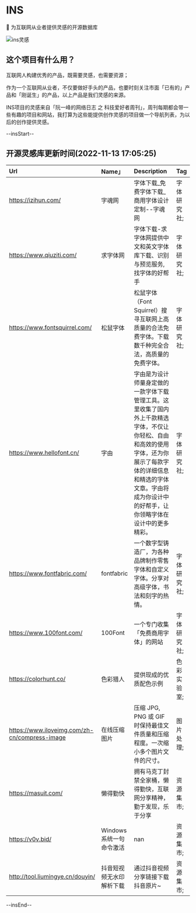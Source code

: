 # INS

🍭 为互联网从业者提供灵感的开源数据库

![ins灵感](https://raw.githubusercontent.com/zhaoolee/ins/master/media/ins.png)

## 这个项目有什么用？

互联网人构建优秀的产品，既需要灵感，也需要资源；

作为一个互联网从业者，不仅要做好手头的产品，也要时刻关注市面「已有的」产品和「刚诞生」的产品，以上产品是我们灵感的来源。

INS项目的灵感来自「阮一峰的网络日志 之 科技爱好者周刊」，周刊每期都会带一些有趣的项目和网站，我打算为这些能提供创作灵感的项目做一个导航列表，为以后的创作提供灵感。


--insStart--

## 开源灵感库更新时间(2022-11-13 17:05:25)

| Url                                           | Name」           |  Description                                                                                                    |  Tag   |
|:----------------------------------------------|:----------------|:----------------------------------------------------------------------------------------------------------------|:-------|
| https://izihun.com/                           | 字魂网             | 字体下载_免费字体下载_商用字体设计定制--字魂网                                                                                       | 字体研究社; |
| https://www.qiuziti.com/                      | 求字体网            | 字体下载-求字体网提供中文和英文字体库下载、识别与预览服务,找字体的好帮手                                                                           | 字体研究社; |
| https://www.fontsquirrel.com/                 | 松鼠字体            | 松鼠字体（Font Squirrel）搜寻互联网上高质量的合法免费字体。下载数千种完全合法，高质量的免费字体。                                                         | 字体研究社; |
| https://www.hellofont.cn/                     | 字由              | 字由是为设计师量身定做的一款字体下载管理工具。这里收集了国内外上千款精选字体，不仅让你轻松、自由和高效的使用字体，还为你展示了每款字体的详细信息和精选的字体文章。字由将成为你设计中的好帮手，让你领略字体在设计中的更多精彩。 | 字体研究社; |
| https://www.fontfabric.com/                   | fontfabric      | 一个数字型铸造厂，为各种品牌制作零售字体和自定义字体。分享对高级字体，书法和刻字的热情。                                                                    | 字体研究社; |
| https://www.100font.com/                      | 100Font         | 一个专门收集「免费商用字体」的网站                                                                                               | 字体研究社; |
| https://colorhunt.co/                         | 色彩猎人            | 提供现成的优质配色示例                                                                                                     | 色彩实验室; |
| https://www.iloveimg.com/zh-cn/compress-image | 在线压缩图片          | 压缩 JPG, PNG 或 GIF时保持最佳文件质量和压缩程度。一次缩小多个图片文件的尺寸。                                                                  | 图片处理;  |
| https://masuit.com/                           | 懒得勤快            | 拥有马克丁封禁全家桶，懒得勤快，互联网分享精神，勤于发现，乐于分享                                                                               | 资源集市;  |
| https://v0v.bid/                              | Windows系统一句命令激活 | nan                                                                                                             | 资源集市;  |
| http://tool.liumingye.cn/douyin/              | 抖音短视频无水印解析下载    | 通过抖音视频分享链接下载抖音原片~                                                                                               | 资源集市;  |

--insEnd--